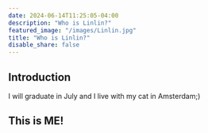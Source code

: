```yaml
---
date: 2024-06-14T11:25:05-04:00
description: "Who is Linlin?"
featured_image: "/images/Linlin.jpg"
title: "Who is Linlin?"
disable_share: false
---
```

## Introduction

I will graduate in July and I live with my cat in Amsterdam;)

## This is ME!
